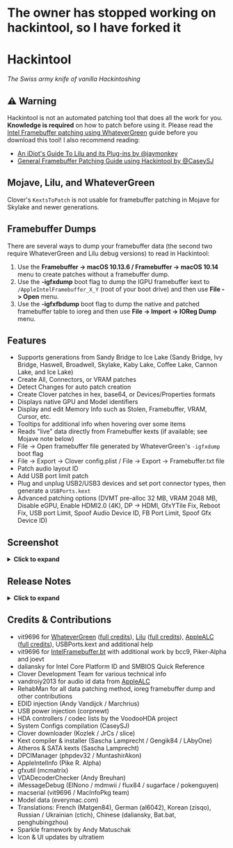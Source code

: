 # The owner has stopped working on hackintool, so I have forked it
 # Hackintool

*The Swiss army knife of vanilla Hackintoshing*

## ⚠️ Warning

Hackintool is not an automated patching tool that does all the work for you. **Knowledge is required** on how to patch before using it. Please read the [Intel Framebuffer patching using WhateverGreen](https://www.tonymacx86.com/threads/guide-intel-framebuffer-patching-using-whatevergreen.256490/) guide before you download this tool! I also recommend reading:

- [An iDiot's Guide To Lilu and its Plug-ins by @jaymonkey](https://www.tonymacx86.com/threads/an-idiots-guide-to-lilu-and-its-plug-ins.260063/)
- [General Framebuffer Patching Guide using Hackintool by @CaseySJ](https://www.tonymacx86.com/threads/guide-general-framebuffer-patching-guide-hdmi-black-screen-problem.269149)

## Mojave, Lilu, and WhateverGreen

Clover's `KextsToPatch` is not usable for framebuffer patching in Mojave for Skylake and newer generations.

## Framebuffer Dumps

There are several ways to dump your framebuffer data (the second two require WhateverGreen and Lilu debug versions) to read in Hackintool:

1. Use the **Framebuffer -> macOS 10.13.6 / Framebuffer -> macOS 10.14** menu to create patches without a framebuffer dump.
2. Use the **-igfxdump** boot flag to dump the IGPU framebuffer kext to `/AppleIntelFramebuffer_X_Y` (root of your boot drive) and then use **File -> Open** menu.
3. Use the **-igfxfbdump** boot flag to dump the native and patched framebuffer table to ioreg and then use **File -> Import -> IOReg Dump** menu.

## Features

- Supports generations from Sandy Bridge to Ice Lake (Sandy Bridge, Ivy Bridge, Haswell, Broadwell, Skylake, Kaby Lake, Coffee Lake, Cannon Lake, and Ice Lake)
- Create All, Connectors, or VRAM patches
- Detect Changes for auto patch creation
- Create Clover patches in hex, base64, or Devices/Properties formats
- Displays native GPU and Model identifiers
- Display and edit Memory Info such as Stolen, Framebuffer, VRAM, Cursor, etc.
- Tooltips for additional info when hovering over some items
- Reads "live" data directly from Framebuffer kexts (if available; see Mojave note below)
- File -> Open framebuffer file generated by WhateverGreen's `-igfxdump` boot flag
- File -> Export -> Clover config.plist / File -> Export -> Framebuffer.txt file
- Patch audio layout ID
- Add USB port limit patch
- Plug and unplug USB2/USB3 devices and set port connector types, then generate a `USBPorts.kext`
- Advanced patching options (DVMT pre-alloc 32 MB, VRAM 2048 MB, Disable eGPU, Enable HDMI2.0 (4K), DP -> HDMI, GfxYTile Fix, Reboot Fix, USB port Limit, Spoof Audio Device ID, FB Port Limit, Spoof Gfx Device ID)


## Screenshot
<details>
  <summary><strong>Click to expand</strong></summary>
  
  ![Hackintool Screenshot 1](/images/Hackintool01.png)

  ![Hackintool Screenshot 2](/images/Hackintool02.png)

  ![Hackintool Screenshot 3](/images/Hackintool03.png)

  ![Hackintool Screenshot 4](/images/Hackintool04.png)

  ![Hackintool Screenshot 5](/images/Hackintool05.png)

  ![Hackintool Screenshot 6](/images/Hackintool06.png)

  ![Hackintool Screenshot 7](/images/Hackintool07.png)

  ![Hackintool Screenshot 8](/images/Hackintool08.png)

  ![Hackintool Screenshot 9](/images/Hackintool09.png)

  ![Hackintool Screenshot 10](/images/Hackintool10.png)

  ![Hackintool Screenshot 11](/images/Hackintool11.png)

  ![Hackintool Screenshot 12](/images/Hackintool12.png)

  ![Hackintool Screenshot 13](/images/Hackintool13.png)

  ![Hackintool Screenshot 14](/images/Hackintool14.png)

  ![Hackintool Screenshot 15](/images/Hackintool15.png)

</details>


  ## Release Notes
<details>
  <summary><strong>Click to expand</strong></summary>

- [Updates are on Github](https://github.com/benbaker76/Hackintool/commits/master)
- 2.8.6 - Fix crash in getEDIDData, fix Import KextsToPatch
- 2.8.5 - Add "Show Installed Only" option for installed kexts
- 2.8.4 - Improved framebuffer enumeration, updated codecs and pci.ids
- 2.8.3 - Improved version checking routine, updated Turkish translation
- 2.8.2 - Updated Clover download location / OpenCore download support, Chinese translation update
- 2.8.1 - Data file updates
- 2.8.0 - Fixed OpenCore KextsToPatch format. Removed DSDT Rename auto selection
- 2.7.9 - Source is now on Github [here](https://github.com/benbaker76/Hackintool)
- 2.7.8 - Fix pcidevices.dsl compile error
- 2.7.7 - pcidevices.dsl export will now compile. Fix for Device Path
- 2.7.6 - Custom Device Path generation code (big thanks to [@jaymonkey](https://www.tonymacx86.com/members/195809/) for helping test). Updated Chinese translation
- 2.7.5 - PCI DevicePath fix
- 2.7.4 - Added EveryMac.com Serial Check
- 2.7.3 - Added Serial Number Generator (thanks to vit9696 / MacInfoPkg team)
- 2.7.2 - Added EDID injection to IGPU. Added DPCD Max Link Rate patching. Added tooltips for Advanced / LSPCON patch options. Updated pci.ids / AppleALC audio data
- 2.7.1 - Bug fixes. Updated pci.ids / AppleALC audio data
- 2.7.0 - Launch process output fix (big thanks to [@jaymonkey](https://www.tonymacx86.com/members/195809/) for the help testing this). Prepends "Intel" for IGPU name for Intel Power Gadget (thanks again to [@jaymonkey](https://www.tonymacx86.com/members/195809/) for discovering this). System Info now includes all graphics cards. iMessage Keys are now clearly labeled. Added new OpenCore logo. Updated pci.ids / AppleALC audio data
- 2.6.9 - Disable Gatekeeper tool fix
- 2.6.8 - Catalina fixes
- 2.6.7 - Added "HDMI Infinite Loop Fix". Added LSPCON patching. Fixes
- 2.6.6 - Added "Disable Gatekeeper and mount the disk in read/write mode" tool. Change GFX0 to IGPU selection no longer shows for dGPU
- 2.6.5 - Improved BT hardware detection (when installed) and will show if FW Loaded (if using BrcmPatchRAM)
- 2.6.4 - Fixes
- 2.6.3 - Added Atheros BT device detection
- 2.6.2 - Added Bluetooth to Info->Misc
- 2.6.1 - Fixed USB device speeds
- 2.6.0 - USB fixes for macOS Catalina. USB now shows device speeds. Much improved Log viewer. Installing kexts on macOS Catalina will prompt to disable Gatekeeper and mount the disk in read/write mode. Fixed Atheros install for macOS Catalina. Added NativeDisplayBrightness to kext install list. Updated translations for Korean / Chinese
- 2.5.9 - ACPI names must be 4 characters (thanks P1LGRIM)
- 2.5.8 - Now using pci.ids for Audio Controllers
- 2.5.7 - Removed kextcache -u / call for rebuild cache. Added more command output for tools
- 2.5.6 - Added column sorting to PCI table
- 2.5.5 - Added ASRock DeskMini 310 system config
- 2.5.4 - Will now output mounting errors
- 2.5.3 - Fixed EveryMac.com Visit link
- 2.5.2 - Added Host, OS, Kernel and RAM System Info
- 2.5.1 - Add support for 0x3EA50005 0x3EA60005 0x3E980003 frame id for CFL refresh
- 2.5.0 - Fixed stdout/stderr output capture for admin privilege shell commands (thanks jaymonkey)
- 2.4.9 - Fixes
- 2.4.8 - Fixes
- 2.4.7 - Fixes
- 2.4.6 - "Rebuild KextCache and Repair Permissions" moved to tools section now has progress bar
- 2.4.5 - Output added for "Rebuild KextCache and Repair Permissions"
- 2.4.4 - Chinese language updates. Compiler improvements
- 2.4.3 - Chinese language updates. USB configurator fixes
- 2.4.2 - Changed Framebuffer Info to Selected / Current Framebuffer Info for easier comparison
- 2.4.1 - Chinese language update
- 2.4.0 - Now includes iMessageDebug data (ElNono / mdmwii / flux84 / sugarface / pokenguyen). Export system info data. View model info (everymac.com). Check serial feature. Preliminary OpenCore support (thanks vit9696)
- 2.3.9 - ComboBox fix (thanks telepati)
- 2.3.8 - Bug fixes (thanks ReddestDream)
- 2.3.7 - Improved Clover EFI Mounting. Clover PCI export now uses SubClass for device_type
- 2.3.6 - Bug fixes. "Use Intel HDMI" option added (hda-gfx=onboard-x). Added "Non Scaled" resolution type
- 2.3.5 - Fixed bug in Device Path generator (gfxutil). Added "Generate Windows UTC Registry Files" tool
- 2.3.4 - Updated audio codecs, Export PCI list in Clover and dsl format, Now dumps all ACPI tables and decompiles to dsl
- 2.3.3 - Extract DSDT (phpdev32), Auto update PCIIDs (MuntashirAkon), Export PCI list in JSON format
- 2.3.2 - Monitor PCI hotplug
- 2.3.1 - UI Updates
- 2.3.1 - Right-click on a PCI device and select "Copy IOReg Path". Launch IORegistryExplorer and select Go->Go to Path... menu, paste in the path and click the "Go to Path" button.
- 2.2.8 - Added warning for HWP state logging (previous state can only be restored after a reboot)
- 2.2.7 - Added VDA Decoder status. Added DevicePath for PCI devices. Export PCI Devices list to desktop
- 2.2.6 - Improved Boot EFI detection. Set Boot EFI manually. AppleIntelInfo shows 30 second timer to log CStates. Restores HWP state after logging. Added Intel Regs warning. Calculator now shows reverse bytes
- 2.2.4 - Added AppleIntelInfo options (Enable HWP, Log: CStates, IGPU, IPG Style, Intel Regs, MSRs). Added AppleIntelInfo 20 second delay for CState capture.
- 2.2.2 - Added Info tab (Network Interfaces, Graphic Devices, Audio Devices and Storage Devices). Will highlight power settings green or red to indicate issues
- 2.2.1 - Fixes
- 2.2.0 - New PCI Devices, Network, Power and Tools tab
- 2.1.9 - Added Github kext downloading. The download version may be older than the source version. Also due to Github API rate limits it will store the latest download urls. Added Install kext(s) function. Added Rebuild KextCache and Repair Permissions function
- 2.1.8 - Uses kextstat to get the versions
- 2.1.7 - Now detects more kexts
- 2.1.6 - Can now download the current version numbers of Lilu + Plugins
- 2.0.8 - Patch->System Configs menu with various configurations you can try if your Coffee Lake system is being troublesome (CaseySJ)
- 2.0.4 - Apply Clover patches (KernelToPatch, KextToPatch, DSDT Renames). View, create and edit NVRAM variables (be careful!). View installed Lilu + Plugins, download and automatically compile the latest versions
- 1.9.6 - Disk display enhancements (icons / mount / unmount buttons)
- 1.9.2 - Fixes
- 1.9.1 - Added SSDT-UIAC.aml / SSDT-USBX.aml export support
- 1.9.0 - Fixed launch bug (thanks [@Pavo](https://www.tonymacx86.com/members/9658/))
- 1.8.7 - Added USB Power DSDT Renames
- 1.8.6 - Added DSDT Renames
- 1.8.5 - Fixes
- 1.8.4 - Auto update capability using Sparkle framework
- 1.8.3 - Improved Audio Device detection / selection, window can now be resized
- 1.8.2 - Added translations; French (Matgen84), German (al6042), Korean (zisqo), Russian / Ukrainian (ctich)
- 1.8.1 - Clover downloader (Kozlek / JrCs / slice), NVRAM boot-args edit, improved authorization, UI update
- 1.8.0 - Improved USB power export (corpnewt), other fixes, new icon
- 1.7.9 - Added USB power export, EFI partition mounting, calculator and log viewer
- 1.7.8 - Added resolution injection from one-key-hidpi script (xzhih)
- 1.7.7 - Added EDID patching support for AMD & nVidia
- 1.7.6 - EDID overrides can now export custom icons
- 1.7.5 - Improved USB guide, added print button
- 1.7.4 - Fixed defaults
- 1.7.3 - Updates
- 1.7.2 - Renamed app to Hackintool, added EDID injection support (Andy Vandijck)
- 1.7.1 - Dark mode fixes
- 1.7.0 - USB & Audio info added, shows possible spoof / kext requirements
- 1.6.9 - Updates
- 1.6.8 - Added framebuffer-camellia and framebuffer-flags patching support
- 1.6.7 - Added Macmini8,1 and MacBookAir8,1 definitions
- 1.6.6 - Data file updates
- 1.6.5 - Fixed USBInjectAll detection
- 1.6.4 - Audio layout id detection improvement
- 1.6.3 - Now shows Audio Controller
- 1.6.2 - USB fixes
- 1.6.1 - Improved Spoof Audio Device Id option
- 1.6.0 - Fixes
- 1.5.9 - Now shows USB Controllers
- 1.5.8 - Will store and restore USB ports between app sessions for use with new USBInjectAll.kext (0.7.0) to include boot flags for excluding groups of ports
- 1.5.7 - Now detects EHC and hub ports (thanks to RehabMan & SavageAUS). Multi-select USB Ports. Now detects if USBInjectAll is installed
- 1.5.4 - Fixed audio codec detection when user has multiple audio devices. Added "Reboot Fix" advanced patch (sets connector pipe values to 18)
- 1.5.3 - Improved Export->Clover config.plist and now makes a backup (config-backup.plist)
- 1.5.2 - Added Patch->AzulPatcher4600
- 1.5.1 - USBPorts port-count fix
- 1.5.0 - Fixes
- 1.4.9 - Added tab to show if Lilu, WhateverGreen and AppleALC are installed and version info
- 1.4.8 - Fixed framebuffer-cursormem output for iASL DSL Source patching
- 1.4.7 - Added support for new WEG -igfxfbdump boot flag using File->Import->IOReg Dump menu
- 1.4.6 - Fixes. Added Framebuffer->macOS 10.14 menu item. Added QE/CI and Metal support detection
- 1.4.5 - Added support for framebuffer-cursormem (Haswell)
- 1.4.4 - Added ability to inject valid device-id's
- 1.4.3 - Fixes
- 1.4.2 - Added Patch->Import KextsToPatch / Apply Current Patches menu. Renamed USBPower.kext -> USBPorts.kext
- 1.4.1 - Added TypeC USB ports
- 1.4.0 - Improved Intel Generation detection
- 1.3.9 - Now using AppleIntelFramebuffer@X index for connector association
- 1.3.8 - Fixed bug AppleIntelFramebuffer port-number should be connecter index + 4 or 0 for internal (RehabMan)
- 1.3.7 - Shows Display Info for connected displays on connector ports (with display hot plug support), fixed iASL DSL Source hex output, connector drag-drop to change order
- 1.3.6 - Fixes
- 1.3.5 - Will try HDAS if HDEF is not found
- 1.3.4 - Added AllData connector patch method (RehabMan). Will try GFX0 if IGPU is not found
- 1.3.3 - Fixes. Added more audio layout-id's (vandroiy2013)
- 1.3.2 - Fixes
- 1.3.1 - Fixes. Added new menu Framebuffer->Current Version / macOS 10.13.6
- 1.3.0 - Added audio patching, Clover config.plist exporting, USB patching, advanced auto patching
- 1.2.8 - Added iASL DSL Source patch output, display detected Intel gen and platform-id
- 1.2.7 - File->Export framebuffer text file
- 1.2.6 - Fix preallocated memory calculation formula (vit9696)
- 1.2.5 - Still outputs a config.plist/Devices/Properties patch when "Auto Detect Changes" is selected
- 1.2.4 - Fixes
- 1.2.3 - config.plist/Devices/Properties patch now outputs data format
- 1.2.2 - Fixes
- 1.2.1 - Updates and fixes
- 1.2.0 - Added support for Cannon Lake and Ice Lake
- 1.1.0 - Added MacBookPro15,1 and MacBookPro15,2 models
- 1.0.9 - Support for Mojave, Coffee Lake, WhateverGreen's -igfxdump boot flag and Clover's config.plist/Devices/Properties patch output
- 1.0.8 - Updates
- 1.0.7 - Fixed support for dark mode
- 1.0.6 - Better backwards compatibility
- 1.0.5 - Detects Chipset / Address on Startup, Edit Memory Values Easier
- 1.0.4 - Added GPU / Model Info
- 1.0.3 - Added Tooltips
- 1.0.2 - Added Memory tab
- 1.0.1 - Minor Fixes
- 1.0.0 - Initial Release
</details>

## Credits & Contributions

- vit9696 for [WhateverGreen](https://github.com/acidanthera/WhateverGreen) ([full credits](https://github.com/acidanthera/WhateverGreen#credits)), [Lilu](https://github.com/acidanthera/Lilu) ([full credits](https://github.com/acidanthera/Lilu#credits)), [AppleALC](https://github.com/acidanthera/AppleALC) ([full credits](https://github.com/acidanthera/AppleALC#credits)), USBPorts.kext and additional help
- vit9696 for [IntelFramebuffer.bt](https://github.com/acidanthera/WhateverGreen/blob/master/Manual/IntelFramebuffer.bt) with additional work by bcc9, Piker-Alpha and joevt
- daliansky for Intel Core Platform ID and SMBIOS Quick Reference
- Clover Development Team for various technical info
- vandroiy2013 for audio id data from [AppleALC](https://github.com/acidanthera/AppleALC)
- RehabMan for all data patching method, ioreg framebuffer dump and other contributions
- EDID injection (Andy Vandijck / Marchrius)
- USB power injection (corpnewt)
- HDA controllers / codec lists by the VoodooHDA project
- System Configs compilation (CaseySJ)
- Clover downloader (Kozlek / JrCs / slice)
- Kext compiler & installer (Sascha Lamprecht / Gengik84 / LAbyOne)
- Atheros & SATA kexts (Sascha Lamprecht)
- DPCIManager (phpdev32 / MuntashirAkon)
- AppleIntelInfo (Pike R. Alpha)
- gfxutil (mcmatrix)
- VDADecoderChecker (Andy Breuhan)
- iMessageDebug (ElNono / mdmwii / flux84 / sugarface / pokenguyen)
- macserial (vit9696 / MacInfoPkg team)
- Model data (everymac.com)
- Translations: French (Matgen84), German (al6042), Korean (zisqo), Russian / Ukrainian (ctich), Chinese (daliansky, Bat.bat, penghubingzhou)
- Sparkle framework by Andy Matuschak
- Icon & UI updates by ultratiem


